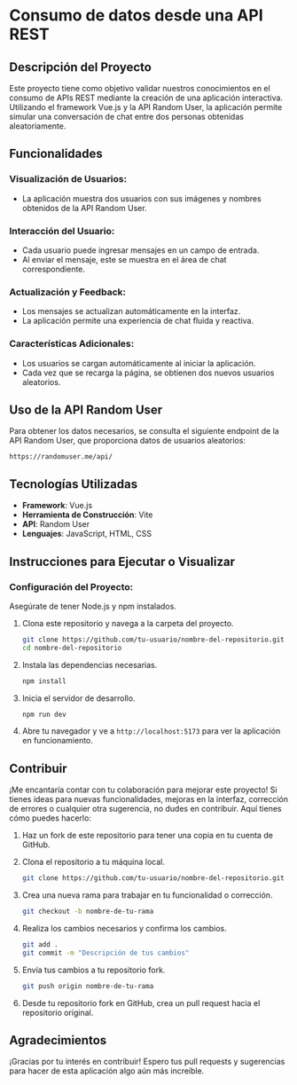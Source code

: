 # Consumo de datos desde una API REST

## Descripción del Proyecto

Este proyecto tiene como objetivo validar nuestros conocimientos en el consumo de APIs REST mediante la creación de una aplicación interactiva. Utilizando el framework Vue.js y la API Random User, la aplicación permite simular una conversación de chat entre dos personas obtenidas aleatoriamente.

## Funcionalidades

### Visualización de Usuarios:

- La aplicación muestra dos usuarios con sus imágenes y nombres obtenidos de la API Random User.

### Interacción del Usuario:

- Cada usuario puede ingresar mensajes en un campo de entrada.
- Al enviar el mensaje, este se muestra en el área de chat correspondiente.

### Actualización y Feedback:

- Los mensajes se actualizan automáticamente en la interfaz.
- La aplicación permite una experiencia de chat fluida y reactiva.

### Características Adicionales:

- Los usuarios se cargan automáticamente al iniciar la aplicación.
- Cada vez que se recarga la página, se obtienen dos nuevos usuarios aleatorios.

## Uso de la API Random User

Para obtener los datos necesarios, se consulta el siguiente endpoint de la API Random User, que proporciona datos de usuarios aleatorios:

```
https://randomuser.me/api/
```

## Tecnologías Utilizadas

- **Framework**: Vue.js
- **Herramienta de Construcción**: Vite
- **API**: Random User
- **Lenguajes**: JavaScript, HTML, CSS

## Instrucciones para Ejecutar o Visualizar

### Configuración del Proyecto:

Asegúrate de tener Node.js y npm instalados.

1. Clona este repositorio y navega a la carpeta del proyecto.
   ```bash
   git clone https://github.com/tu-usuario/nombre-del-repositorio.git
   cd nombre-del-repositorio
   ```

2. Instala las dependencias necesarias.
   ```bash
   npm install
   ```

3. Inicia el servidor de desarrollo.
   ```bash
   npm run dev
   ```

4. Abre tu navegador y ve a `http://localhost:5173` para ver la aplicación en funcionamiento.

## Contribuir

¡Me encantaría contar con tu colaboración para mejorar este proyecto! Si tienes ideas para nuevas funcionalidades, mejoras en la interfaz, corrección de errores o cualquier otra sugerencia, no dudes en contribuir. Aquí tienes cómo puedes hacerlo:

1. Haz un fork de este repositorio para tener una copia en tu cuenta de GitHub.

2. Clona el repositorio a tu máquina local.
   ```bash
   git clone https://github.com/tu-usuario/nombre-del-repositorio.git
   ```

3. Crea una nueva rama para trabajar en tu funcionalidad o corrección.
   ```bash
   git checkout -b nombre-de-tu-rama
   ```

4. Realiza los cambios necesarios y confirma los cambios.
   ```bash
   git add .
   git commit -m "Descripción de tus cambios"
   ```

5. Envía tus cambios a tu repositorio fork.
   ```bash
   git push origin nombre-de-tu-rama
   ```

6. Desde tu repositorio fork en GitHub, crea un pull request hacia el repositorio original.

## Agradecimientos

¡Gracias por tu interés en contribuir! Espero tus pull requests y sugerencias para hacer de esta aplicación algo aún más increíble.
